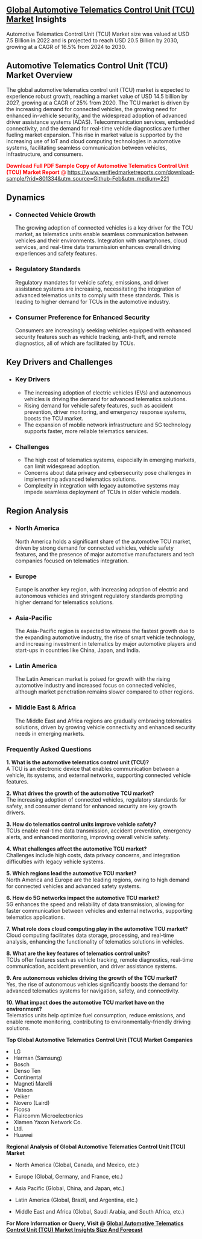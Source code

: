 <h2><a href="https://www.verifiedmarketreports.com/download-sample/?rid=801334&amp;utm_source=Github&amp;utm_medium=221" target="_blank">Global Automotive Telematics Control Unit (TCU) Market</a> Insights</h2><p>Automotive Telematics Control Unit (TCU) Market size was valued at USD 7.5 Billion in 2022 and is projected to reach USD 20.5 Billion by 2030, growing at a CAGR of 16.5% from 2024 to 2030.</p><p> <h2>Automotive Telematics Control Unit (TCU) Market Overview</h2> <p>The global automotive telematics control unit (TCU) market is expected to experience robust growth, reaching a market value of USD 14.5 billion by 2027, growing at a CAGR of 25% from 2020. The TCU market is driven by the increasing demand for connected vehicles, the growing need for enhanced in-vehicle security, and the widespread adoption of advanced driver assistance systems (ADAS). Telecommunication services, embedded connectivity, and the demand for real-time vehicle diagnostics are further fueling market expansion. This rise in market value is supported by the increasing use of IoT and cloud computing technologies in automotive systems, facilitating seamless communication between vehicles, infrastructure, and consumers.</p> <p><p><span class=""><span style="color: #ff0000;"><strong>Download Full PDF Sample Copy of Automotive Telematics Control Unit (TCU) Market Report</strong> @ </span><a href="https://www.verifiedmarketreports.com/download-sample/?rid=801334&amp;utm_source=Github-Feb&amp;utm_medium=221" target="_blank">https://www.verifiedmarketreports.com/download-sample/?rid=801334&amp;utm_source=Github-Feb&amp;utm_medium=221</a></span></p></p> <h2>Dynamics</h2> <ul> <li><h3>Connected Vehicle Growth</h3> The growing adoption of connected vehicles is a key driver for the TCU market, as telematics units enable seamless communication between vehicles and their environments. Integration with smartphones, cloud services, and real-time data transmission enhances overall driving experiences and safety features.</li> <li><h3>Regulatory Standards</h3> Regulatory mandates for vehicle safety, emissions, and driver assistance systems are increasing, necessitating the integration of advanced telematics units to comply with these standards. This is leading to higher demand for TCUs in the automotive industry.</li> <li><h3>Consumer Preference for Enhanced Security</h3> Consumers are increasingly seeking vehicles equipped with enhanced security features such as vehicle tracking, anti-theft, and remote diagnostics, all of which are facilitated by TCUs.</li> </ul> <h2>Key Drivers and Challenges</h2> <ul> <li><h3>Key Drivers</h3> <ul> <li>The increasing adoption of electric vehicles (EVs) and autonomous vehicles is driving the demand for advanced telematics solutions.</li> <li>Rising demand for vehicle safety features, such as accident prevention, driver monitoring, and emergency response systems, boosts the TCU market.</li> <li>The expansion of mobile network infrastructure and 5G technology supports faster, more reliable telematics services.</li> </ul> </li> <li><h3>Challenges</h3> <ul> <li>The high cost of telematics systems, especially in emerging markets, can limit widespread adoption.</li> <li>Concerns about data privacy and cybersecurity pose challenges in implementing advanced telematics solutions.</li> <li>Complexity in integration with legacy automotive systems may impede seamless deployment of TCUs in older vehicle models.</li> </ul> </li> </ul> <h2>Region Analysis</h2> <ul> <li><h3>North America</h3> North America holds a significant share of the automotive TCU market, driven by strong demand for connected vehicles, vehicle safety features, and the presence of major automotive manufacturers and tech companies focused on telematics integration.</li> <li><h3>Europe</h3> Europe is another key region, with increasing adoption of electric and autonomous vehicles and stringent regulatory standards prompting higher demand for telematics solutions.</li> <li><h3>Asia-Pacific</h3> The Asia-Pacific region is expected to witness the fastest growth due to the expanding automotive industry, the rise of smart vehicle technology, and increasing investment in telematics by major automotive players and start-ups in countries like China, Japan, and India.</li> <li><h3>Latin America</h3> The Latin American market is poised for growth with the rising automotive industry and increased focus on connected vehicles, although market penetration remains slower compared to other regions.</li> <li><h3>Middle East & Africa</h3> The Middle East and Africa regions are gradually embracing telematics solutions, driven by growing vehicle connectivity and enhanced security needs in emerging markets.</li> </ul> <h3>Frequently Asked Questions</h3> <p><strong>1. What is the automotive telematics control unit (TCU)?</strong><br> A TCU is an electronic device that enables communication between a vehicle, its systems, and external networks, supporting connected vehicle features.</p> <p><strong>2. What drives the growth of the automotive TCU market?</strong><br> The increasing adoption of connected vehicles, regulatory standards for safety, and consumer demand for enhanced security are key growth drivers.</p> <p><strong>3. How do telematics control units improve vehicle safety?</strong><br> TCUs enable real-time data transmission, accident prevention, emergency alerts, and enhanced monitoring, improving overall vehicle safety.</p> <p><strong>4. What challenges affect the automotive TCU market?</strong><br> Challenges include high costs, data privacy concerns, and integration difficulties with legacy vehicle systems.</p> <p><strong>5. Which regions lead the automotive TCU market?</strong><br> North America and Europe are the leading regions, owing to high demand for connected vehicles and advanced safety systems.</p> <p><strong>6. How do 5G networks impact the automotive TCU market?</strong><br> 5G enhances the speed and reliability of data transmission, allowing for faster communication between vehicles and external networks, supporting telematics applications.</p> <p><strong>7. What role does cloud computing play in the automotive TCU market?</strong><br> Cloud computing facilitates data storage, processing, and real-time analysis, enhancing the functionality of telematics solutions in vehicles.</p> <p><strong>8. What are the key features of telematics control units?</strong><br> TCUs offer features such as vehicle tracking, remote diagnostics, real-time communication, accident prevention, and driver assistance systems.</p> <p><strong>9. Are autonomous vehicles driving the growth of the TCU market?</strong><br> Yes, the rise of autonomous vehicles significantly boosts the demand for advanced telematics systems for navigation, safety, and connectivity.</p> <p><strong>10. What impact does the automotive TCU market have on the environment?</strong><br> Telematics units help optimize fuel consumption, reduce emissions, and enable remote monitoring, contributing to environmentally-friendly driving solutions.</p> </p><p><strong>Top Global Automotive Telematics Control Unit (TCU) Market Companies</strong></p><div data-test-id=""><p><li>LG</li><li> Harman (Samsung)</li><li> Bosch</li><li> Denso Ten</li><li> Continental</li><li> Magneti Marelli</li><li> Visteon</li><li> Peiker</li><li> Novero (Laird)</li><li> Ficosa</li><li> Flaircomm Microelectronics</li><li> Xiamen Yaxon Network Co.</li><li> Ltd.</li><li> Huawei</li></p><div><strong>Regional Analysis of&nbsp;Global Automotive Telematics Control Unit (TCU) Market</strong></div><ul><li dir="ltr"><p dir="ltr">North America&nbsp;(Global, Canada, and Mexico, etc.)</p></li><li dir="ltr"><p dir="ltr">Europe (Global, Germany, and France, etc.)</p></li><li dir="ltr"><p dir="ltr">Asia Pacific&nbsp;(Global, China, and Japan, etc.)</p></li><li dir="ltr"><p dir="ltr">Latin America&nbsp;(Global, Brazil, and Argentina, etc.)</p></li><li dir="ltr">Middle East and Africa&nbsp;(Global, Saudi Arabia, and South Africa, etc.)</li></ul><p><strong>For More Information or Query, Visit @&nbsp;</strong><strong><a href="https://www.verifiedmarketreports.com/product/automotive-telematics-control-unit-tcu-market/?utm_source=Github&amp;utm_medium=221" target="_blank">Global Automotive Telematics Control Unit (TCU) Market Insights Size And Forecast</a></strong></p></div>
